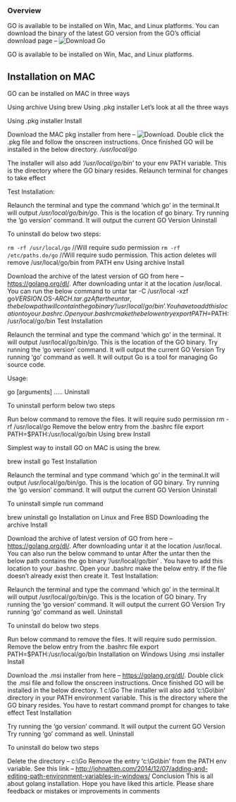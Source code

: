 ### Overview

GO is available to be installed on Win, Mac, and Linux platforms. You can download the binary of the latest GO version from the GO’s official download page –       ![Download Go](https://golang.org/dl/)

GO is available to be installed on Win, Mac, and Linux platforms.

## Installation on MAC
GO can be installed on MAC in three ways

Using archive
Using brew
Using .pkg installer
Let’s look at all the three ways

Using .pkg installer
Install

Download the MAC pkg installer from here – ![Download](https://golang.org/dl/). Double click the .pkg file and follow the onscreen instructions. Once finished GO will be installed in the below directory.
_/usr/local/go_

The installer will also add _‘/usr/local/go/bin’_ to your env PATH variable. This is the directory where the GO binary resides. Relaunch terminal for changes to take effect

Test Installation:

Relaunch the terminal and type the command ‘which go’ in the terminal.It will output _/usr/local/go/bin/go_.  This is the location of go binary.
Try running the ‘go version’ command. It will output the current GO Version
Uninstall

To uninstall do below two steps:

`rm -rf /usr/local/go`      //Will require sudo permission
`rm -rf /etc/paths.do/go`   //Will require sudo permission. 
This action deletes will remove /usr/local/go/bin from PATH env
Using archive
Install

Download the archive of the latest version of GO from here  – https://golang.org/dl/. After downloading untar it at the location /usr/local. You can run the below command to untar
tar -C /usr/local -xzf go$VERSION.$OS-$ARCH.tar.gz
After the untar, the below path will contain the go binary ‘/usr/local/go/bin’. You have to add this location to your .bashrc. Open your .bashrc make the below entry
export PATH=$PATH:/usr/local/go/bin
Test Installation

Relaunch the terminal and type the command ‘which go’ in the terminal. It will output /usr/local/go/bin/go.  This is the location of the GO binary.
Try running the ‘go version’ command. It will output the current GO Version
Try running ‘go’ command as well. It will output
Go is a tool for managing Go source code.

Usage:

go  [arguments]
.....
Uninstall

To uninstall perform below two steps

Run below command to remove the files. It will require sudo permission
rm -rf /usr/local/go 
Remove the below entry from the .bashrc file
export PATH=$PATH:/usr/local/go/bin
Using brew
Install

Simplest way to install GO on MAC is using the brew.

brew install go
Test Installation

Relaunch the terminal and type command ‘which go’ in the terminal.It will output /usr/local/go/bin/go.  This is the location of GO binary.
Try running the ‘go version’ command. It will output the current GO Version
Uninstall

To uninstall simple run command

brew uninstall go
Installation on Linux and Free BSD
Downloading the archive
Install

Download the archive of latest version of GO from here  – https://golang.org/dl/. After downloading untar it at the location /usr/local. You can also run the below command to untar
After the untar then the below path contains the go binary ‘/usr/local/go/bin’ . You have to add this location to your .bashrc. Open your .bashrc make the below entry. If the file doesn’t already exist then create it.
Test Installation:

Relaunch the terminal and type the  command ‘which go’ in the terminal.It will output /usr/local/go/bin/go.  This is the location of GO binary.
Try running the ‘go version’ command. It will output the current GO Version
Try running ‘go’ command as well.
Uninstall

To uninstall do below two steps

Run below command to remove the files. It will require sudo permission.
Remove the below entry from the .bashrc file
export PATH=$PATH:/usr/local/go/bin
Installation on Windows
Using .msi installer
Install

Download the .msi  installer from here – https://golang.org/dl/. Double click the .msi file and follow the onscreen instructions. Once finished GO will be installed in the below directory.
1
c:\Go
The installer will also add ‘c:\Go\bin’ directory in your PATH environment variable. This is the directory where the GO binary resides. You have to restart command prompt for changes to take effect
Test Installation

Try running the ‘go version’ command. It will output the current GO Version
Try running ‘go’ command as well.
Uninstall

To uninstall do below two steps

Delete the directory – c:\Go 
Remove the entry ‘c:\Go\bin’ from the PATH env variable. See this link – http://johnatten.com/2014/12/07/adding-and-editing-path-environment-variables-in-windows/
Conclusion
This is all about golang installation. Hope you have liked this article. Please share feedback or mistakes or improvements in comments
